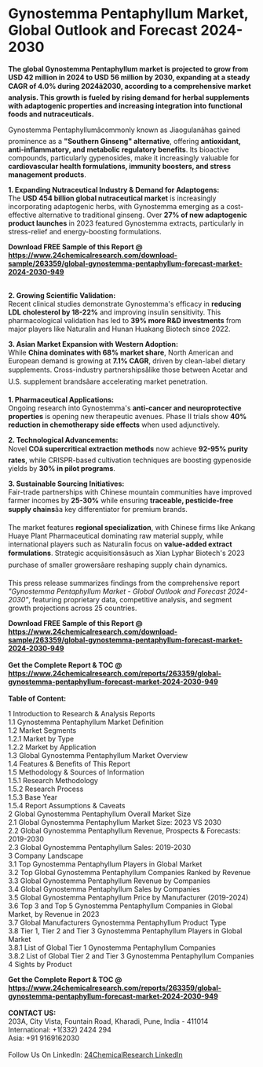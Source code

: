 <h1>Gynostemma Pentaphyllum Market, Global Outlook and Forecast 2024-2030</h1><p><strong>The global Gynostemma Pentaphyllum market is projected to grow from <strong>USD 42 million in 2024 to <strong>USD 56 million by 2030</strong>, expanding at a steady <strong>CAGR of 4.0% during 2024â2030</strong>, according to a comprehensive market analysis. This growth is fueled by rising demand for herbal supplements with adaptogenic properties and increasing integration into functional foods and nutraceuticals.</strong></strong></p><p>Gynostemma Pentaphyllumâcommonly known as Jiaogulanâhas gained prominence as a <strong>"Southern Ginseng" alternative</strong>, offering <strong>antioxidant, anti-inflammatory, and metabolic regulatory benefits</strong>. Its bioactive compounds, particularly gypenosides, make it increasingly valuable for <strong>cardiovascular health formulations, immunity boosters, and stress management products</strong>.</p><p><strong>1. Expanding Nutraceutical Industry &amp; Demand for Adaptogens:</strong><br>
The <strong>USD 454 billion global nutraceutical market</strong> is increasingly incorporating adaptogenic herbs, with Gynostemma emerging as a cost-effective alternative to traditional ginseng. Over <strong>27% of new adaptogenic product launches</strong> in 2023 featured Gynostemma extracts, particularly in stress-relief and energy-boosting formulations.</p><div><b>Download FREE Sample of this Report @ 
            <a href="https://www.24chemicalresearch.com/download-sample/263359/global-gynostemma-pentaphyllum-forecast-market-2024-2030-949">
            https://www.24chemicalresearch.com/download-sample/263359/global-gynostemma-pentaphyllum-forecast-market-2024-2030-949</a></b></div><br><p><strong>2. Growing Scientific Validation:</strong><br>
Recent clinical studies demonstrate Gynostemma's efficacy in <strong>reducing LDL cholesterol by 18-22%</strong> and improving insulin sensitivity. This pharmacological validation has led to <strong>39% more R&amp;D investments</strong> from major players like Naturalin and Hunan Huakang Biotech since 2022.</p><p><strong>3. Asian Market Expansion with Western Adoption:</strong><br>
While <strong>China dominates with 68% market share</strong>, North American and European demand is growing at <strong>7.1% CAGR</strong>, driven by clean-label dietary supplements. Cross-industry partnershipsâlike those between Acetar and U.S. supplement brandsâare accelerating market penetration.</p><p><strong>1. Pharmaceutical Applications:</strong><br>
Ongoing research into Gynostemma's <strong>anti-cancer and neuroprotective properties</strong> is opening new therapeutic avenues. Phase II trials show <strong>40% reduction in chemotherapy side effects</strong> when used adjunctively.</p><p><strong>2. Technological Advancements:</strong><br>
Novel <strong>COâ supercritical extraction methods</strong> now achieve <strong>92-95% purity rates</strong>, while CRISPR-based cultivation techniques are boosting gypenoside yields by <strong>30% in pilot programs</strong>.</p><p><strong>3. Sustainable Sourcing Initiatives:</strong><br>
Fair-trade partnerships with Chinese mountain communities have improved farmer incomes by <strong>25-30%</strong> while ensuring <strong>traceable, pesticide-free supply chains</strong>âa key differentiator for premium brands.</p><p>The market features <strong>regional specialization</strong>, with Chinese firms like Ankang Huaye Plant Pharmaceutical dominating raw material supply, while international players such as Naturalin focus on <strong>value-added extract formulations</strong>. Strategic acquisitionsâsuch as Xian Lyphar Biotech's 2023 purchase of smaller growersâare reshaping supply chain dynamics.</p><p>This press release summarizes findings from the comprehensive report <em>"Gynostemma Pentaphyllum Market - Global Outlook and Forecast 2024-2030"</em>, featuring proprietary data, competitive analysis, and segment growth projections across 25 countries.</p><div><b>Download FREE Sample of this Report @ 
            <a href="https://www.24chemicalresearch.com/download-sample/263359/global-gynostemma-pentaphyllum-forecast-market-2024-2030-949">
            https://www.24chemicalresearch.com/download-sample/263359/global-gynostemma-pentaphyllum-forecast-market-2024-2030-949</a></b></div><br><div><b>Get the Complete Report & TOC @ 
            <a href="https://www.24chemicalresearch.com/reports/263359/global-gynostemma-pentaphyllum-forecast-market-2024-2030-949">
            https://www.24chemicalresearch.com/reports/263359/global-gynostemma-pentaphyllum-forecast-market-2024-2030-949</a></b></div><br>
            <b>Table of Content:</b><p>1 Introduction to Research & Analysis Reports<br />
    1.1 Gynostemma Pentaphyllum Market Definition<br />
    1.2 Market Segments<br />
        1.2.1 Market by Type<br />
        1.2.2 Market by Application<br />
    1.3 Global Gynostemma Pentaphyllum Market Overview<br />
    1.4 Features & Benefits of This Report<br />
    1.5 Methodology & Sources of Information<br />
        1.5.1 Research Methodology<br />
        1.5.2 Research Process<br />
        1.5.3 Base Year<br />
        1.5.4 Report Assumptions & Caveats<br />
2 Global Gynostemma Pentaphyllum Overall Market Size<br />
    2.1 Global Gynostemma Pentaphyllum Market Size: 2023 VS 2030<br />
    2.2 Global Gynostemma Pentaphyllum Revenue, Prospects & Forecasts: 2019-2030<br />
    2.3 Global Gynostemma Pentaphyllum Sales: 2019-2030<br />
3 Company Landscape<br />
    3.1 Top Gynostemma Pentaphyllum Players in Global Market<br />
    3.2 Top Global Gynostemma Pentaphyllum Companies Ranked by Revenue<br />
    3.3 Global Gynostemma Pentaphyllum Revenue by Companies<br />
    3.4 Global Gynostemma Pentaphyllum Sales by Companies<br />
    3.5 Global Gynostemma Pentaphyllum Price by Manufacturer (2019-2024)<br />
    3.6 Top 3 and Top 5 Gynostemma Pentaphyllum Companies in Global Market, by Revenue in 2023<br />
    3.7 Global Manufacturers Gynostemma Pentaphyllum Product Type<br />
    3.8 Tier 1, Tier 2 and Tier 3 Gynostemma Pentaphyllum Players in Global Market<br />
        3.8.1 List of Global Tier 1 Gynostemma Pentaphyllum Companies<br />
        3.8.2 List of Global Tier 2 and Tier 3 Gynostemma Pentaphyllum Companies<br />
4 Sights by Product</p><div><b>Get the Complete Report & TOC @ 
            <a href="https://www.24chemicalresearch.com/reports/263359/global-gynostemma-pentaphyllum-forecast-market-2024-2030-949">
            https://www.24chemicalresearch.com/reports/263359/global-gynostemma-pentaphyllum-forecast-market-2024-2030-949</a></b></div><br><b>CONTACT US:</b><br>
            203A, City Vista, Fountain Road, Kharadi, Pune, India - 411014<br>
            International: +1(332) 2424 294<br>
            Asia: +91 9169162030 <br><br>
            Follow Us On LinkedIn: <a href="https://www.linkedin.com/company/24chemicalresearch/">24ChemicalResearch LinkedIn</a>